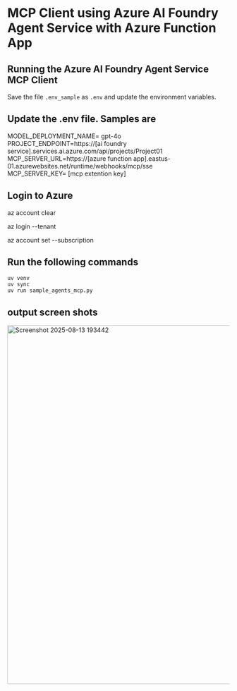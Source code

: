 # MCP Client using Azure AI Foundry Agent Service with Azure Function App


## Running the Azure AI Foundry Agent Service MCP Client

Save the file `.env_sample` as `.env` and update the environment variables. 

## Update the .env file. Samples are

MODEL_DEPLOYMENT_NAME= gpt-4o
<br>
PROJECT_ENDPOINT=https://[ai foundry service].services.ai.azure.com/api/projects/Project01
<br>
MCP_SERVER_URL=https://[azure function app].eastus-01.azurewebsites.net/runtime/webhooks/mcp/sse
<br>
MCP_SERVER_KEY= [mcp extention key]

## Login to Azure


az account clear

az login --tenant <tenant id if you have more that one tenant> 

az account set --subscription <subscription id where AI Foundry exists anf if you have more than one subscription in the account>                                                         

## Run the following commands
```
uv venv
uv sync
uv run sample_agents_mcp.py
```

## output screen shots

<img width="1920" height="814" alt="Screenshot 2025-08-13 193442" src="https://github.com/user-attachments/assets/5db874c0-2250-4489-8576-e048ac793767" />










